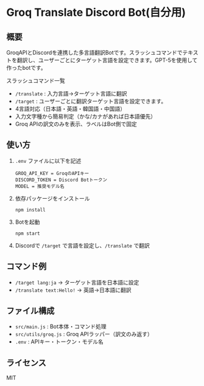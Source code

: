 # Groq Translate Discord Bot(自分用)

## 概要
GroqAPIとDiscordを連携した多言語翻訳Botです。スラッシュコマンドでテキストを翻訳し、ユーザーごとにターゲット言語を設定できます。GPT-5を使用して作ったbotです。

スラッシュコマンド一覧
- `/translate` : 入力言語→ターゲット言語に翻訳
- `/target` : ユーザーごとに翻訳ターゲット言語を設定できます。
- 4言語対応（日本語・英語・韓国語・中国語）
- 入力文字種から簡易判定（かな/カナがあれば日本語優先）
- Groq APIの訳文のみを表示、ラベルはBot側で固定

## 使い方
1. `.env` ファイルに以下を記述
   ```
   GROQ_API_KEY = GroqのAPIキー
   DISCORD_TOKEN = Discord Botトークン
   MODEL = 推奨モデル名
   ```
2. 依存パッケージをインストール
   ```
   npm install
   ```
3. Botを起動
   ```
   npm start
   ```
4. Discordで `/target` で言語を設定し、`/translate` で翻訳

## コマンド例
- `/target lang:ja` → ターゲット言語を日本語に設定
- `/translate text:Hello!` → 英語→日本語に翻訳

## ファイル構成
- `src/main.js` : Bot本体・コマンド処理
- `src/utils/groq.js` : Groq APIラッパー（訳文のみ返す）
- `.env` : APIキー・トークン・モデル名

## ライセンス
MIT



